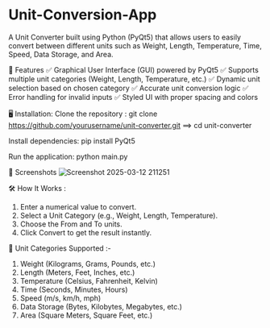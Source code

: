 # Unit-Conversion-App
A Unit Converter built using Python (PyQt5) that allows users to easily convert between different units such as Weight, Length, Temperature, Time, Speed, Data Storage, and Area.


🚀 Features
✅ Graphical User Interface (GUI) powered by PyQt5
✅ Supports multiple unit categories (Weight, Length, Temperature, etc.)
✅ Dynamic unit selection based on chosen category
✅ Accurate unit conversion logic
✅ Error handling for invalid inputs
✅ Styled UI with proper spacing and colors


🖥 Installation:
Clone the repository : git clone https://github.com/yourusername/unit-converter.git ==> cd unit-converter


Install dependencies:
pip install PyQt5


Run the application:
python main.py


📸 Screenshots
![Screenshot 2025-03-12 211251](https://github.com/user-attachments/assets/3f9d9506-fa20-43bb-8177-841e4e473d7b)


🛠 How It Works :
1.  Enter a numerical value to convert.
2.  Select a Unit Category (e.g., Weight, Length, Temperature).
3.  Choose the From and To units.
4.  Click Convert to get the result instantly.

   
📌 Unit Categories Supported :-
  1.  Weight (Kilograms, Grams, Pounds, etc.)
  2.  Length (Meters, Feet, Inches, etc.)
  3.  Temperature (Celsius, Fahrenheit, Kelvin)
  4.  Time (Seconds, Minutes, Hours)
  5.  Speed (m/s, km/h, mph)
  6.  Data Storage (Bytes, Kilobytes, Megabytes, etc.)
  7.  Area (Square Meters, Square Feet, etc.)
